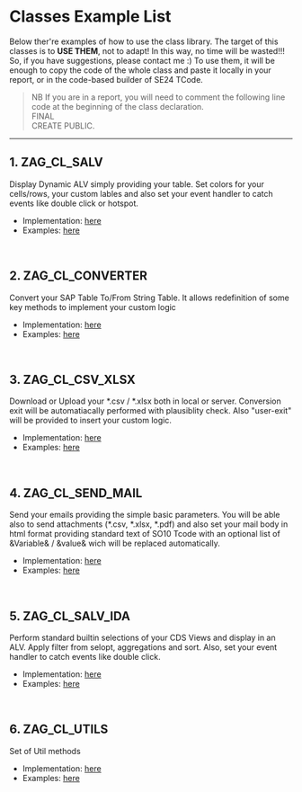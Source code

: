 # Classes Example List
Below ther're examples of how to use the class library.
The target of this classes is to **USE THEM**, not to adapt! 
In this way, no time will be wasted!!!\
So, if you have suggestions, please contact me :)
To use them, it will be enough to copy the code of the whole class
and paste it locally in your report, or in the code-based builder of SE24 TCode.
>NB If you are in a report, you will need to comment the following line code at the beginning of the class declaration.\
  FINAL\
  CREATE PUBLIC.

---

## 1. ZAG_CL_SALV
  Display Dynamic ALV simply providing your table. Set colors for your cells/rows, your custom lables and also set your event handler to catch events like double click or hotspot. 

  - Implementation: [here](https://github.com/avorio-dev/S4ZAG/blob/main/ZAG_CLASS/Implementations/ZAG_CL_SALV.abap)
  - Examples: [here](https://github.com/avorio-dev/S4ZAG/blob/main/ZAG_CLASS/Examples/ZAG_CL_SALV.md)

<br>

## 2. ZAG_CL_CONVERTER

  Convert your SAP Table To/From String Table. It allows redefinition of some key methods to implement your custom logic

  - Implementation: [here](https://github.com/avorio-dev/S4ZAG/blob/main/ZAG_CLASS/Implementations/ZAG_CL_CONVERTER.abap)
  - Examples: [here](https://github.com/avorio-dev/S4ZAG/blob/main/ZAG_CLASS/Examples/ZAG_CL_CONVERTER.md)

<br>

## 3. ZAG_CL_CSV_XLSX

  Download or Upload your *.csv / *.xlsx both in local or server. Conversion exit will be automatiacally performed with plausiblity check. Also "user-exit" will be provided to insert your custom logic.

  - Implementation: [here](https://github.com/avorio-dev/S4ZAG/blob/main/ZAG_CLASS/Implementations/ZAG_CL_CSV_XLSX.abap)
  - Examples: [here](https://github.com/avorio-dev/S4ZAG/blob/main/ZAG_CLASS/Examples/ZAG_CL_CSV_XLSX.md)

<br>

## 4. ZAG_CL_SEND_MAIL

  Send your emails providing the simple basic parameters. You will be able also to send attachments (*.csv, *.xlsx, *.pdf) and also set your mail body in html format providing standard text of SO10 Tcode with an optional list of &Variable& / &value& wich will be replaced automatically.

  - Implementation: [here](https://github.com/avorio-dev/S4ZAG/blob/main/ZAG_CLASS/Implementations/ZAG_CL_SEND_MAIL.abap)
  - Examples: [here](https://github.com/avorio-dev/S4ZAG/blob/main/ZAG_CLASS/Examples/ZAG_CL_SEND_MAIL.md)

<br>

## 5. ZAG_CL_SALV_IDA
  
  Perform standard builtin selections of your CDS Views and display in an ALV. Apply filter from selopt, aggregations and sort. Also, set your event handler to catch events like double click. 

  
  - Implementation: [here](https://github.com/avorio-dev/S4ZAG/blob/main/ZAG_CLASS/Implementations/ZAG_CL_SALV_IDA.abap)
  - Examples: [here](https://github.com/avorio-dev/S4ZAG/blob/main/ZAG_CLASS/Examples/ZAG_CL_SALV_IDA.md)

<br>

## 6. ZAG_CL_UTILS
  
  Set of Util methods

  - Implementation: [here](https://github.com/avorio-dev/S4ZAG/blob/main/ZAG_CLASS/Implementations/ZAG_CL_UTILS.abap)
  - Examples: [here](https://github.com/avorio-dev/S4ZAG/blob/main/ZAG_CLASS/Examples/ZAG_CL_SALV_UTILS.md)

<br>








